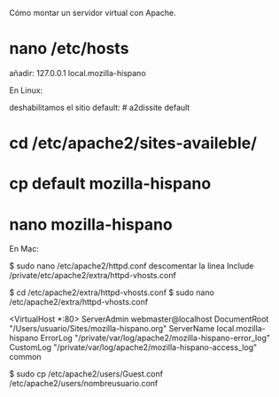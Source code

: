 Cómo montar un servidor virtual con Apache.

# nano /etc/hosts

añadir: 127.0.0.1 local.mozilla-hispano



En Linux:

deshabilitamos el sitio default: # a2dissite default
# cd /etc/apache2/sites-availeble/
# cp default mozilla-hispano
# nano mozilla-hispano









En Mac:

$ sudo nano /etc/apache2/httpd.conf
descomentar la linea Include /private/etc/apache2/extra/httpd-vhosts.conf

$ cd /etc/apache2/extra/httpd-vhosts.conf
$ sudo nano /etc/apache2/extra/httpd-vhosts.conf

<VirtualHost *:80>
    ServerAdmin webmaster@localhost
    DocumentRoot "/Users/usuario/Sites/mozilla-hispano.org"
    ServerName local.mozilla-hispano
    ErrorLog "/private/var/log/apache2/mozilla-hispano-error_log"
    CustomLog "/private/var/log/apache2/mozilla-hispano-access_log" common
</VirtualHost>

$ sudo cp /etc/apache2/users/Guest.conf /etc/apache2/users/nombreusuario.conf


